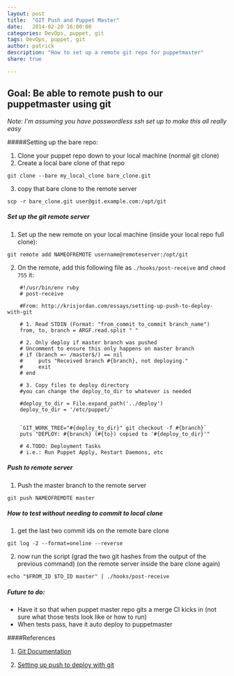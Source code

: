 ```yaml
---
layout: post
title:  "GIT Push and Puppet Master"
date:   2014-02-20 16:00:00
categories: DevOps, puppet, git
tags: DevOps, puppet, git
author: patrick
description: "How to set up a remote git repo for puppetmaster"
share: true

---
```


## Goal: Be able to remote push to our puppetmaster using git

_Note: I'm assuming you have passwordless ssh set up to make this all really easy_

#####Setting up the bare repo:

1. Clone your puppet repo down to your local machine (normal git clone)
2. Create a local bare clone of that repo 
```
git clone --bare my_local_clone bare_clone.git
```
3. copy that bare clone to the remote server 
```
scp -r bare_clone.git user@git.example.com:/opt/git
```
##### Set up the git remote server

1. Set up the new remote on your local machine (inside your local repo full clone):

```
git remote add NAMEOFREMOTE username@remoteserver:/opt/git
```

2. On the remote, add this following file as `./hooks/post-receive` and `chmod 755` it:

```
    #!/usr/bin/env ruby
    # post-receive

    #From: http://krisjordan.com/essays/setting-up-push-to-deploy-with-git

    # 1. Read STDIN (Format: "from_commit to_commit branch_name")
    from, to, branch = ARGF.read.split " "

    # 2. Only deploy if master branch was pushed
    # Uncomment to ensure this only happens on master branch
    # if (branch =~ /master$/) == nil
    #     puts "Received branch #{branch}, not deploying."
    #     exit
    # end

    # 3. Copy files to deploy directory
    #you can change the deploy_to_dir to whatever is needed

    #deploy_to_dir = File.expand_path('../deploy')
    deploy_to_dir = '/etc/puppet/'


    `GIT_WORK_TREE="#{deploy_to_dir}" git checkout -f #{branch}`
    puts "DEPLOY: #{branch} (#{to}) copied to '#{deploy_to_dir}'"

    # 4.TODO: Deployment Tasks
    # i.e.: Run Puppet Apply, Restart Daemons, etc

```


##### Push to remote server

1. Push the master branch to the remote server
```
git push NAMEOFREMOTE master
```

##### How to test without needing to commit to local clone

1. get the last two commit ids on the remote bare clone 
```
git log -2 --format=oneline --reverse
```
2. now run the script (grad the two git hashes from the output of the previous command) (on the remote server inside the bare clone again)
```
echo "$FROM_ID $TO_ID master" | ./hooks/post-receive
```


##### Future to do:
- Have it so that when puppet master repo gits a merge CI kicks in (not sure what those tests look like or how to run)
- When tests pass, have it auto deploy to puppetmaster



####References
1. [Git Documentation](http://git-scm.com/book/ch4-2.html)

2. [Setting up push to deploy with git](http://krisjordan.com/essays/setting-up-push-to-deploy-with-git)
